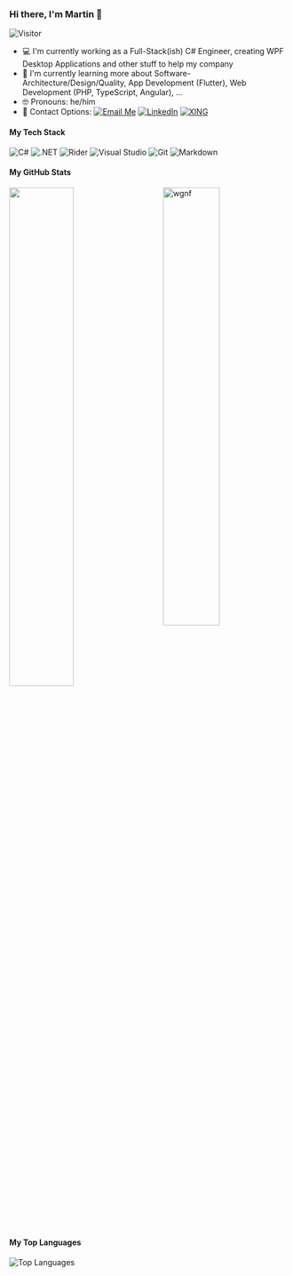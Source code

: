 ### Hi there, I'm Martin 👋

![Visitor](https://visitor-badge.laobi.icu/badge?page_id=wgnf.repoName)

- 💻 I'm currently working as a Full-Stack(ish) C# Engineer, creating WPF Desktop Applications and other stuff to help my company
- 🤔 I'm currently learning more about Software-Architecture/Design/Quality, App Development (Flutter), Web Development (PHP, TypeScript, Angular), ...
- 🤓 Pronouns: he/him
- 📮 Contact Options: <a href="mailto:martin@wgnf.de">![Email Me](https://img.shields.io/badge/Mail-D14836?style=flat&logo=Mail.Ru&logoColor=white)</a> <a href="https://www.linkedin.com/in/martin-wagenf%C3%BChr-4485351b2/">![LinkedIn](https://img.shields.io/badge/LinkedIn-0077B5?style=flat&logo=linkedin&logoColor=white)</a> <a href="https://www.xing.com/profile/Martin_Wagenfuehr/cv">![XING](https://img.shields.io/badge/XING-00b599?style=flat&logo=xing&logoColor=white)</a>

#### My Tech Stack

<p>
  <img alt="C#" src="https://img.shields.io/badge/C%23-239120.svg?style=flat&logo=c-sharp&logoColor=white" />
  <img alt=".NET" src="https://img.shields.io/badge/.NET-512BD4.svg?style=flat&logo=.net&logoColor=white" />
  <img alt="Rider" src="https://img.shields.io/badge/Rider-000000.svg?style=flat&logo=rider&logoColor=white" />
  <img alt="Visual Studio" src="https://img.shields.io/badge/Visual%20Studio-5C2D91.svg?style=flat&logo=visual%20studio&logoColor=white" />
  <img alt="Git" src="https://img.shields.io/badge/Git-F05032?style=flat&logo=git&logoColor=white" />
  <img alt="Markdown" src="https://img.shields.io/badge/Markdown-000000.svg?style=flat&logo=markdown&logoColor=white" />
</p>

#### My GitHub Stats

<img src="https://github-readme-stats.vercel.app/api?username=wgnf&show_icons=true&theme=gotham" alt="wgnf" width="45%" align="right"/>
<img src="https://github-readme-streak-stats.herokuapp.com/?user=wgnf&theme=dark" width="48%" >

#### My Top Languages
  
![Top Languages](https://github-readme-stats.vercel.app/api/top-langs/?username=wgnf&layout=compact)
